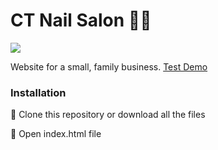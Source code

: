 # CT Nail Salon 💅🏻

<img src=https://user-images.githubusercontent.com/36140849/100556027-2ab3cc00-3254-11eb-98f7-8d2a2476d71f.png>

Website for a small, family business. [Test Demo](https://www.idahui.me/CT-NailSalon/)

### Installation

🌸 Clone this repository or download all the files

🌸 Open index.html file
